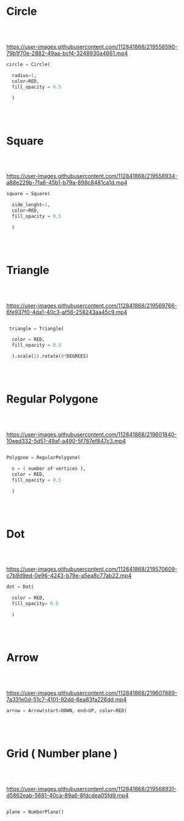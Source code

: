 

<br />
<br />


# Circle

<br />
<br />

https://user-images.githubusercontent.com/112841868/219558590-79b1f70e-2882-49aa-bcf4-3248930a4661.mp4

```python
circle = Circle(

  radius=1,
  color=RED,
  fill_opacity = 0.5

  )
```

<br />
<br />

# Square

<br />
<br />


https://user-images.githubusercontent.com/112841868/219558934-a88e229b-7fa6-45b1-b79a-898c8481ca1d.mp4




```python
square = Square(

  side_lenght=1,
  color=RED,
  fill_opacity = 0.5

  )
```
<br />
<br />

# Triangle

<br />
<br />


https://user-images.githubusercontent.com/112841868/219569766-6fe937f0-4da1-40c3-af56-258243aa45c9.mp4

```python

 triangle = Triangle(

  color = RED,
  fill_opacity = 0.5

  ).scale(2).rotate(0*DEGREES)

```

<br />
<br />

# Regular Polygone

<br />
<br />



https://user-images.githubusercontent.com/112841868/219601840-10eed332-5d51-49af-a490-5f787ef847c3.mp4



```python

Polygone = RegularPolygone(

  n = ( number of vertices ),
  color = RED,
  fill_opacity = 0.5

  )

```

<br />
<br />

# Dot

<br />
<br />


https://user-images.githubusercontent.com/112841868/219570609-c7b9d9ed-0e96-4243-b79e-a5ea8c77ab22.mp4

```python
dot = Dot(

  color = RED,
  fill_opacity= 0.5

  )


```

<br />
<br />

# Arrow

<br />
<br />


https://user-images.githubusercontent.com/112841868/219607889-7a331e0d-51c7-4101-92dd-6ea83fa226dd.mp4

```python
arrow = Arrow(start=DOWN, end=UP, color=RED)

```



<br />
<br />

# Grid ( Number plane )

<br />
<br />



https://user-images.githubusercontent.com/112841868/219568931-d5862eab-5681-40ca-89a6-8fdcdea05fd9.mp4

```python

plane = NumberPlane()

```
